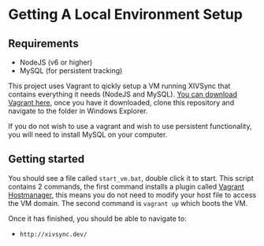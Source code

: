 # Getting A Local Environment Setup

## Requirements

- NodeJS (v6 or higher)
- MySQL (for persistent tracking)

This project uses Vagrant to qickly setup a VM running XIVSync that contains everything it needs (NodeJS and MySQL). [You can download Vagrant here](https://www.vagrantup.com/), once you have it downloaded, clone this repository and navigate to the folder in Windows Explorer.

If you do not wish to use a vagrant and wish to use persistent functionality, you will need to install MySQL on your computer.

## Getting started

You should see a file called `start_vm.bat`, double click it to start. This script contains 2 commands, the first command installs a plugin called [Vagrant Hostmanager](https://github.com/devopsgroup-io/vagrant-hostmanager), this means you do not need to modify your host file to access the VM domain. The second command is `vagrant up` which boots the VM.

Once it has finished, you should be able to navigate to:

- `http://xivsync.dev/`
